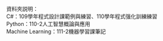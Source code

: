 資料夾説明：<br>
C#：109學年程式設計課範例與練習、110學年程式强化訓練練習<br>
Python：110-2人工智慧概論與應用<br>
Machine Learning：111-2機器學習課筆記<br>

